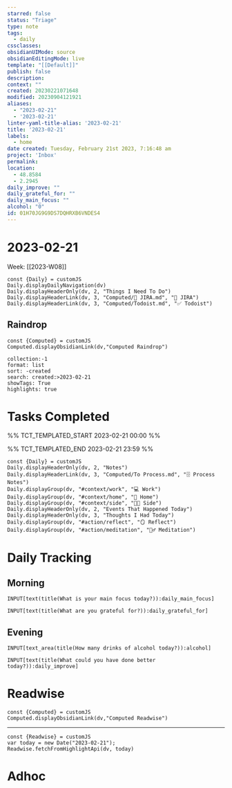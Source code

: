```yaml
---
starred: false
status: "Triage"
type: note
tags:
  - daily
cssclasses: 
obsidianUIMode: source
obsidianEditingMode: live
template: "[[Default]]"
publish: false
description: 
context: ""
created: 20230221071648
modified: 20230904121921
aliases:
  - "2023-02-21"
  - '2023-02-21'
linter-yaml-title-alias: '2023-02-21'
title: '2023-02-21'
labels:
  - home
date created: Tuesday, February 21st 2023, 7:16:48 am
project: 'Inbox'
permalink: 
location:
  - 48.8584
  - 2.2945
daily_improve: ""
daily_grateful_for: ""
daily_main_focus: ""
alcohol: "0"
id: 01H70JG9G9DS7DQHRXB6VNDES4
---
```


# 2023-02-21

Week: [[2023-W08]]

```dataviewjs
const {Daily} = customJS
Daily.displayDailyNavigation(dv)
Daily.displayHeaderOnly(dv, 2, "Things I Need To Do")
Daily.displayHeaderLink(dv, 3, "Computed/🎫 JIRA.md", "🎫 JIRA")
Daily.displayHeaderLink(dv, 3, "Computed/Todoist.md", "✅ Todoist")
```

## Raindrop

```dataviewjs
const {Computed} = customJS
Computed.displayObsidianLink(dv,"Computed Raindrop")
```

```raindrop
collection:-1
format: list
sort: -created
search: created:>2023-02-21
showTags: True
highlights: true
```


# Tasks Completed

%% TCT_TEMPLATED_START 2023-02-21 00:00 %%

%% TCT_TEMPLATED_END 2023-02-21 23:59 %%

```dataviewjs
const {Daily} = customJS
Daily.displayHeaderOnly(dv, 2, "Notes")
Daily.displayHeaderLink(dv, 3, "Computed/To Process.md", "🗄️ Process Notes")
Daily.displayGroup(dv, "#context/work", "💻 Work")
Daily.displayGroup(dv, "#context/home", "🏡 Home")
Daily.displayGroup(dv, "#context/side", "👨‍💻 Side")
Daily.displayHeaderOnly(dv, 2, "Events That Happened Today")
Daily.displayHeaderOnly(dv, 3, "Thoughts I Had Today")
Daily.displayGroup(dv, "#action/reflect", "🪞 Reflect")
Daily.displayGroup(dv, "#action/meditation", "🧘‍♂️ Meditation")
```
# Daily Tracking

## Morning
```meta-bind
INPUT[text(title(What is your main focus today?)):daily_main_focus]
```

```meta-bind
INPUT[text(title(What are you grateful for?)):daily_grateful_for]
```

## Evening

```meta-bind
INPUT[text_area(title(How many drinks of alcohol today?)):alcohol]
```

```meta-bind
INPUT[text(title(What could you have done better today?)):daily_improve]
```

# Readwise

```dataviewjs
const {Computed} = customJS
Computed.displayObsidianLink(dv,"Computed Readwise")
```

---

```dataviewjs
const {Readwise} = customJS
var today = new Date("2023-02-21");
Readwise.fetchFromHighlightApi(dv, today)
```

# Adhoc
